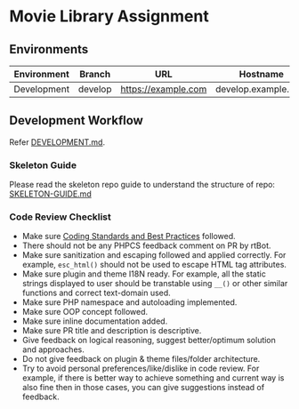 # Movie Library Assignment

## Environments

| Environment | Branch  | URL                 | Hostname            |
|-------------|---------|---------------------|---------------------|
| Development | develop | https://example.com | develop.example.com |

## Development Workflow

Refer [DEVELOPMENT.md](DEVELOPMENT.md).

### Skeleton Guide

Please read the skeleton repo guide to understand the structure of repo: [SKELETON-GUIDE.md](./SKELETON-GUIDE.md)

### Code Review Checklist

- Make sure [Coding Standards and Best Practices](https://learn.rtcamp.com/courses/wordpress-development-basics/l/coding-standards-and-best-practices/) followed.
- There should not be any PHPCS feedback comment on PR by rtBot.
- Make sure sanitization and escaping followed and applied correctly. For example, `esc_html()` should not be used to escape HTML tag attributes.
- Make sure plugin and theme I18N ready. For example, all the static strings displayed to user should be transtable using `__()` or other similar functions and correct text-domain used.
- Make sure PHP namespace and autoloading implemented.
- Make sure OOP concept followed.
- Make sure inline documentation added.
- Make sure PR title and description is descriptive.
- Give feedback on logical reasoning, suggest better/optimum solution and approaches.
- Do not give feedback on plugin & theme files/folder architecture.
- Try to avoid personal preferences/like/dislike in code review. For example, if there is better way to achieve something and current way is also fine then in those cases, you can give suggestions instead of feedback.
